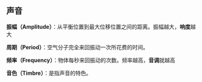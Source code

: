 ## 声音

**振幅（Amplitude）**：从平衡位置到最大位移位置之间的距离。振幅越大，**响度**越大

**周期（Period）**：空气分子完全来回振动一次所花费的时间。

**频率（Frequency）**：物体每秒来回振动的次数。频率越高，**音调**就越高

**音色（Timbre）**：是指声音的特色。

